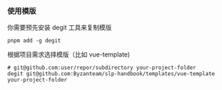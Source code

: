 ### 使用模版

你需要预先安装 degit 工具来复制模版

```
pnpm add -g degit
```

根据项目需求选择模版（比如 vue-template)

```
# git@github.com:user/repor/subdirectory your-project-folder
degit git@github.com:Byzanteam/slp-handbook/templates/vue-template your-project-folder
```
